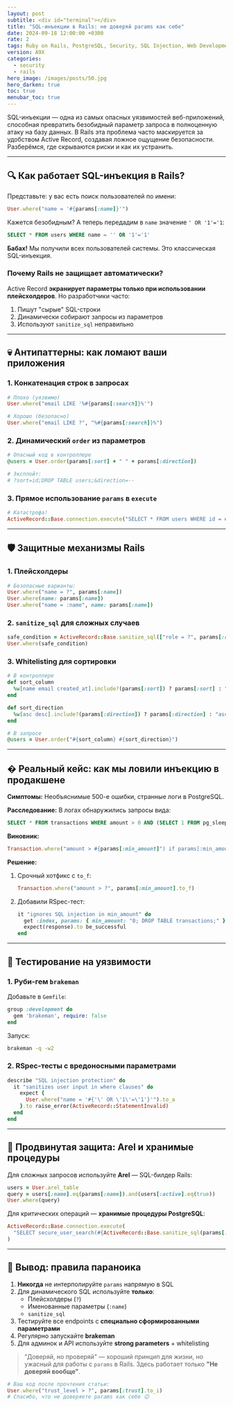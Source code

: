 ```yaml
---
layout: post
subtitle: <div id="terminal"></div>
title: "SQL-инъекции в Rails: не доверяй params как себе"
date: 2024-09-18 12:00:00 +0300
rate: 2
tags: Ruby on Rails, PostgreSQL, Security, SQL Injection, Web Development
version: A9X
categories:
  - security
  - rails
hero_image: /images/posts/50.jpg
hero_darken: true
toc: true
menubar_toc: true
---
```


SQL-инъекции — одна из самых опасных уязвимостей веб-приложений, способная превратить безобидный параметр запроса в полноценную атаку на базу данных. В Rails эта проблема часто маскируется за удобством Active Record, создавая ложное ощущение безопасности. Разберёмся, где скрываются риски и как их устранить.

---

## 🔍 Как работает SQL-инъекция в Rails?

Представьте: у вас есть поиск пользователей по имени:

```ruby
User.where("name = '#{params[:name]}'")
```

Кажется безобидным? А теперь передадим в `name` значение `' OR '1'='1`:

```sql
SELECT * FROM users WHERE name = '' OR '1'='1'
```

**Бабах!** Мы получили всех пользователей системы. Это классическая SQL-инъекция.

### Почему Rails не защищает автоматически?

Active Record **экранирует параметры только при использовании плейсхолдеров**. Но разработчики часто:

1. Пишут "сырые" SQL-строки
2. Динамически собирают запросы из параметров
3. Используют `sanitize_sql` неправильно

---

## 💀 Антипаттерны: как ломают ваши приложения

### 1. Конкатенация строк в запросах

```ruby
# Плохо (уязвимо)
User.where("email LIKE '%#{params[:search]}%'")

# Хорошо (безопасно)
User.where("email LIKE ?", "%#{params[:search]}%")
```

### 2. Динамический `order` из параметров

```ruby
# Опасный код в контроллере
@users = User.order(params[:sort] + " " + params[:direction])

# Эксплойт:
# ?sort=id;DROP TABLE users;&direction=--
```

### 3. Прямое использование `params` в `execute`

```ruby
# Катастрофа!
ActiveRecord::Base.connection.execute("SELECT * FROM users WHERE id = #{params[:id]}")
```

---

## 🛡️ Защитные механизмы Rails

### 1. Плейсхолдеры

```ruby
# Безопасные варианты:
User.where("name = ?", params[:name])
User.where(name: params[:name])
User.where("name = :name", name: params[:name])
```

### 2. `sanitize_sql` для сложных случаев

```ruby
safe_condition = ActiveRecord::Base.sanitize_sql(["role = ?", params[:role]])
User.where(safe_condition)
```

### 3. Whitelisting для сортировки

```ruby
# В контроллере
def sort_column
  %w[name email created_at].include?(params[:sort]) ? params[:sort] : "name"
end

def sort_direction
  %w[asc desc].include?(params[:direction]) ? params[:direction] : "asc"
end

# В запросе
@users = User.order("#{sort_column} #{sort_direction}")
```

---

## � Реальный кейс: как мы ловили инъекцию в продакшене

**Симптомы:** Необъяснимые 500-е ошибки, странные логи в PostgreSQL.

**Расследование:** В логах обнаружились запросы вида:

```sql
SELECT * FROM transactions WHERE amount > 0 AND (SELECT 1 FROM pg_sleep(10)) --
```

**Виновник:** 

```ruby
Transaction.where("amount > #{params[:min_amount]") if params[:min_amount].present?
```

**Решение:** 

1. Срочный хотфикс с `to_f`:
   ```ruby
   Transaction.where("amount > ?", params[:min_amount].to_f)
   ```

2. Добавили RSpec-тест:
   ```ruby
   it "ignores SQL injection in min_amount" do
     get :index, params: { min_amount: "0; DROP TABLE transactions;" }
     expect(response).to be_successful
   end
   ```

---

## 🧪 Тестирование на уязвимости

### 1. Руби-гем `brakeman`

Добавьте в `Gemfile`:

```ruby
group :development do
  gem 'brakeman', require: false
end
```

Запуск:
```bash
brakeman -q -w2
```

### 2. RSpec-тесты с вредоносными параметрами

```ruby
describe "SQL injection protection" do
  it "sanitizes user input in where clauses" do
    expect {
      User.where("name = '#{'\' OR \'1\'=\'1'}'").to_a
    }.to raise_error(ActiveRecord::StatementInvalid)
  end
end
```

---

## 🚀 Продвинутая защита: Arel и хранимые процедуры

Для сложных запросов используйте **Arel** — SQL-билдер Rails:

```ruby
users = User.arel_table
query = users[:name].eq(params[:name]).and(users[:active].eq(true))
User.where(query)
```

Для критических операций — **хранимые процедуры PostgreSQL**:

```ruby
ActiveRecord::Base.connection.execute(
  "SELECT secure_user_search(#{ActiveRecord::Base.sanitize_sql(params[:query])})"
)
```

---

## 📝 Вывод: правила параноика

1. **Никогда** не интерполируйте `params` напрямую в SQL
2. Для динамического SQL используйте **только**:
   - Плейсхолдеры (`?`)
   - Именованные параметры (`:name`)
   - `sanitize_sql`
3. Тестируйте все endpoints с **специально сформированными параметрами**
4. Регулярно запускайте **brakeman**
5. Для админок и API используйте **strong parameters** + whitelisting

> "Доверяй, но проверяй" — хороший принцип для жизни, но ужасный для работы с `params` в Rails. Здесь работает только **"Не доверяй вообще"**.

```ruby
# Ваш код после прочтения статьи:
User.where("trust_level > ?", params[:trust].to_i)
# Спасибо, что не доверяете params как себе 😉
```

